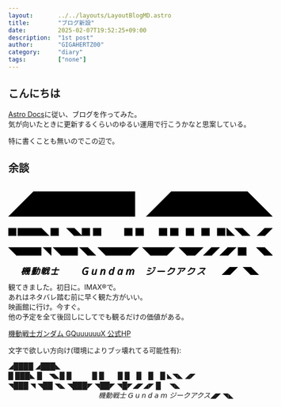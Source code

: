 ```yaml
---
layout:       ../../layouts/LayoutBlogMD.astro
title:        "ブログ新設"
date:         2025-02-07T19:52:25+09:00
description:  "1st post"
author:       "GIGAHERTZ00"
category:     "diary"
tags:         ["none"]
---
```


## こんにちは

[Astro Docs](https://docs.astro.build/ja/tutorial/0-introduction/)に従い、ブログを作ってみた。  
気が向いたときに更新するくらいのゆるい運用で行こうかなと思案している。  
  
特に書くことも無いのでこの辺で。


## 余談

<div style="display: grid; row-gap: 0.2rem; padding-top: 1rem;">
  <svg width="auto" height="1rem" viewBox="0 0 1044 100" xmlns="http://www.w3.org/2000/svg"><g id="svgGroup" stroke-linecap="round" fill-rule="evenodd" font-size="9pt" stroke="#000" stroke-width="0.25mm" fill="#000" style="stroke:#000;stroke-width:0.25mm;fill:#000"><path d="M 100 100 L 0 100 L 100 0 L 200 0 L 300 0 L 400 0 L 500 0 L 500 100 L 400 100 L 300 100 L 200 100 L 100 100 Z M 644 100 L 544 100 L 644 0 L 744 0 L 844 0 L 944 0 L 1044 100 L 944 100 L 844 100 L 744 100 L 644 100 Z" vector-effect="non-scaling-stroke"/></g></svg><br>
  <svg width="auto" height="1rem" viewBox="0 0 3386 100" xmlns="http://www.w3.org/2000/svg"><g id="svgGroup" stroke-linecap="round" fill-rule="evenodd" font-size="9pt" stroke="#000" stroke-width="0.25mm" fill="#000" style="stroke:#000;stroke-width:0.25mm;fill:#000"><path d="M 222 100 L 122 100 L 122 0 L 222 0 L 322 0 L 422 0 L 522 100 L 422 100 L 322 100 L 222 100 Z M 844 100 L 744 0 L 844 0 L 944 100 L 844 100 Z M 2998 100 L 2898 0 L 2998 0 L 3098 100 L 2998 100 Z M 3286 100 L 3186 100 L 3286 0 L 3386 0 L 3286 100 Z M 100 100 L 0 100 L 0 0 L 100 0 L 100 100 Z M 644 100 L 544 100 L 544 0 L 644 0 L 644 100 Z M 944 100 L 1044 100 L 1044 0 L 944 0 L 944 100 Z M 1188 100 L 1088 100 L 1088 0 L 1188 0 L 1188 100 Z M 1588 100 L 1488 100 L 1488 0 L 1588 0 L 1588 100 Z M 1732 100 L 1632 100 L 1632 0 L 1732 0 L 1732 100 Z M 2032 100 L 1932 100 L 1932 0 L 2032 0 L 2032 100 Z M 2176 100 L 2076 100 L 2076 0 L 2176 0 L 2176 100 Z M 2376 100 L 2276 100 L 2276 0 L 2376 0 L 2376 100 Z M 2576 100 L 2476 100 L 2476 0 L 2576 0 L 2576 100 Z M 2776 100 L 2676 100 L 2676 0 L 2776 0 L 2776 100 Z M 2798 0 L 2898 100 L 2798 100 L 2798 0 Z" vector-effect="non-scaling-stroke"/></g></svg><br>
  <svg width="auto" height="1rem" viewBox="0 0 3220 100" xmlns="http://www.w3.org/2000/svg"><g id="svgGroup" stroke-linecap="round" fill-rule="evenodd" font-size="9pt" stroke="#000" stroke-width="0.25mm" fill="#000" style="stroke:#000;stroke-width:0.25mm;fill:#000"><path d="M 1188 100 L 1088 0 L 1188 0 L 1288 0 L 1388 0 L 1488 0 L 1588 0 L 1488 100 L 1388 100 L 1288 100 L 1188 100 Z M 100 100 L 0 0 L 100 0 L 200 0 L 300 0 L 400 0 L 400 100 L 300 100 L 200 100 L 100 100 Z M 1732 100 L 1632 0 L 1732 0 L 1832 0 L 1932 0 L 2032 0 L 1932 100 L 1832 100 L 1732 100 Z M 644 100 L 544 0 L 644 0 L 744 0 L 844 0 L 844 100 L 744 100 L 644 100 Z M 2176 100 L 2076 0 L 2176 0 L 2276 0 L 2376 0 L 2276 100 L 2176 100 Z M 966 100 L 866 0 L 966 0 L 1066 100 L 966 100 Z M 2476 100 L 2376 100 L 2476 0 L 2576 0 L 2476 100 Z M 2676 100 L 2576 100 L 2676 0 L 2776 0 L 2676 100 Z M 3120 100 L 3020 0 L 3120 0 L 3220 100 L 3120 100 Z M 2898 100 L 2798 100 L 2798 0 L 2898 0 L 2898 100 Z M 522 0 L 522 100 L 422 0 L 522 0 Z" vector-effect="non-scaling-stroke"/></g></svg><br>
  <div style="width: 33.4rem; height:1rem; display: flex; justify-content: flex-end;">
      <svg width="auto" height="1rem" viewBox="0 0 389.981 81.739" xmlns="http://www.w3.org/2000/svg"><g id="svgGroup" stroke-linecap="round" fill-rule="evenodd" font-size="9pt" stroke="#000" stroke-width="0.25mm" fill="#000" style="stroke:#000;stroke-width:0.25mm;fill:#000"><path d="M 120.39 72.168 L 121.757 66.895 Q 121.952 66.113 121.269 66.113 L 106.62 66.113 A 2.809 2.809 0 0 1 105.862 66.017 A 2.019 2.019 0 0 1 104.813 65.332 Q 104.276 64.671 104.439 63.729 A 3.193 3.193 0 0 1 104.52 63.379 A 3.821 3.821 0 0 1 105.839 61.426 Q 106.815 60.645 107.987 60.645 L 122.636 60.645 Q 123.264 60.645 123.562 59.903 A 2.411 2.411 0 0 0 123.612 59.766 L 124.589 55.762 Q 124.769 55.132 124.203 55.083 A 1.173 1.173 0 0 0 124.101 55.078 L 114.726 55.078 L 113.163 55.078 Q 111.015 55.078 109.94 53.516 A 4.107 4.107 0 0 1 109.202 51.137 Q 109.202 50.729 109.274 50.298 A 5.968 5.968 0 0 1 109.354 49.903 L 113.944 32.227 A 6.253 6.253 0 0 1 115.803 29.028 A 8.065 8.065 0 0 1 116.337 28.565 A 7.651 7.651 0 0 1 117.908 27.585 A 5.673 5.673 0 0 1 120.292 27.051 L 131.229 27.051 A 0.89 0.89 0 0 0 131.625 26.967 Q 131.969 26.799 132.102 26.295 A 1.92 1.92 0 0 0 132.108 26.27 L 133.085 22.559 Q 133.28 21.778 132.597 21.778 L 117.069 21.778 A 2.381 2.381 0 0 1 116.269 21.649 A 2.031 2.031 0 0 1 115.36 20.996 A 1.926 1.926 0 0 1 114.926 19.744 Q 114.926 19.543 114.96 19.326 A 3.309 3.309 0 0 1 115.019 19.043 A 3.436 3.436 0 0 1 116.227 17.177 A 4.31 4.31 0 0 1 116.337 17.09 A 3.919 3.919 0 0 1 117.399 16.504 A 3.364 3.364 0 0 1 118.534 16.309 L 133.964 16.309 Q 134.531 16.309 134.762 15.839 A 1.281 1.281 0 0 0 134.843 15.625 L 136.112 10.84 Q 136.207 10.178 135.568 10.157 A 1.296 1.296 0 0 0 135.526 10.156 Q 128.788 10.645 121.952 10.938 Q 120.78 11.035 120.097 10.205 A 2.204 2.204 0 0 1 119.595 8.849 Q 119.582 8.498 119.657 8.106 A 3.56 3.56 0 0 1 120.878 6.006 A 4.043 4.043 0 0 1 121.987 5.324 A 3.559 3.559 0 0 1 123.026 5.078 Q 141.288 4.199 158.866 1.367 A 3.463 3.463 0 0 1 159.154 1.355 Q 159.737 1.355 160.228 1.563 A 2.593 2.593 0 0 1 160.868 1.953 Q 161.698 2.637 161.601 3.906 A 3.41 3.41 0 0 1 160.882 5.741 A 4.573 4.573 0 0 1 160.477 6.201 A 5.167 5.167 0 0 1 159.319 7.084 A 4.392 4.392 0 0 1 158.183 7.52 Q 153.397 8.203 144.511 9.18 A 1.74 1.74 0 0 0 144.039 9.353 A 1.214 1.214 0 0 0 143.436 10.156 L 142.069 15.625 Q 141.889 16.255 142.455 16.305 A 1.173 1.173 0 0 0 142.558 16.309 L 156.62 16.309 Q 159.061 16.309 158.769 18.75 Q 158.678 18.931 158.839 19.07 A 0.505 0.505 0 0 0 158.866 19.092 A 0.503 0.503 0 0 0 158.954 19.146 Q 159.088 19.208 159.221 19.157 A 0.409 0.409 0 0 0 159.257 19.141 A 36.389 36.389 0 0 1 159.715 19.007 Q 160.355 18.823 160.722 18.75 L 168.046 18.75 Q 168.613 18.75 168.844 18.28 A 1.281 1.281 0 0 0 168.925 18.067 A 3372.342 3372.342 0 0 0 169.798 14.891 Q 172.476 5.128 172.798 3.676 A 4.47 4.47 0 0 0 172.831 3.516 A 4.083 4.083 0 0 1 173.692 2.009 A 5.661 5.661 0 0 1 174.491 1.27 A 5.099 5.099 0 0 1 175.58 0.62 A 3.879 3.879 0 0 1 177.128 0.293 A 3.029 3.029 0 0 1 177.969 0.403 A 2.171 2.171 0 0 1 179.179 1.27 A 2.576 2.576 0 0 1 179.657 2.78 Q 179.657 3.044 179.609 3.321 A 3.668 3.668 0 0 1 179.569 3.516 A 2397.316 2397.316 0 0 1 178.776 6.47 Q 177.494 11.231 175.663 17.969 Q 175.468 18.75 176.151 18.75 L 190.995 18.75 A 4.686 4.686 0 0 1 192.393 18.948 A 3.562 3.562 0 0 1 194.267 20.313 Q 195.257 21.691 194.918 23.449 A 5.589 5.589 0 0 1 194.804 23.926 A 1889.428 1889.428 0 0 1 192.387 33.313 Q 190.02 42.402 188.173 49.05 A 480.222 480.222 0 0 1 186.601 54.59 Q 183.476 65.332 180.692 71.094 A 50.107 50.107 0 0 1 179.51 73.4 Q 177.62 76.843 176.11 77.954 A 3.795 3.795 0 0 1 175.858 78.125 A 7.68 7.68 0 0 1 173.802 78.993 Q 172.871 79.244 171.771 79.338 A 16.213 16.213 0 0 1 170.39 79.395 A 36.588 36.588 0 0 1 168.889 79.358 Q 166.546 79.26 162.485 78.898 A 323.775 323.775 0 0 1 161.503 78.809 A 2.693 2.693 0 0 1 160.52 78.554 A 2.45 2.45 0 0 1 159.55 77.686 Q 158.959 76.8 159.17 75.66 A 3.946 3.946 0 0 1 159.257 75.293 A 3.42 3.42 0 0 1 160.234 73.593 A 4.669 4.669 0 0 1 160.77 73.145 A 4.571 4.571 0 0 1 161.704 72.618 Q 162.473 72.303 163.261 72.363 A 108.499 108.499 0 0 0 165.379 72.62 Q 167.664 72.872 169.273 72.931 A 25.179 25.179 0 0 0 170.194 72.949 A 3.059 3.059 0 0 0 171.959 72.361 Q 172.925 71.692 173.808 70.264 Q 175.176 68.05 177.607 60.79 A 241.982 241.982 0 0 0 178.69 57.471 Q 181.158 49.732 184.77 36.126 A 1198.198 1198.198 0 0 0 187.089 27.246 L 187.479 25.586 Q 187.651 24.986 187.07 24.913 A 1.412 1.412 0 0 0 186.894 24.903 L 174.394 24.903 A 1.343 1.343 0 0 0 174.022 24.95 Q 173.561 25.083 173.417 25.586 Q 167.558 45.117 161.601 57.178 A 105.128 105.128 0 0 1 153.429 71.052 A 87.747 87.747 0 0 1 147.831 78.223 Q 146.854 79.297 145.39 79.639 A 4.042 4.042 0 0 1 144.875 79.726 Q 144.703 79.743 144.539 79.743 A 2.632 2.632 0 0 1 142.899 79.199 A 2.479 2.479 0 0 1 142.189 78.377 Q 141.921 77.865 141.921 77.219 A 3.208 3.208 0 0 1 141.923 77.1 Q 141.97 75.819 142.985 74.585 A 6.685 6.685 0 0 1 143.046 74.512 A 84.094 84.094 0 0 0 151.328 63.114 A 103.359 103.359 0 0 0 155.692 55.176 A 122.824 122.824 0 0 0 159.48 46.668 Q 161.285 42.2 163.085 36.954 A 289.588 289.588 0 0 0 166.679 25.684 Q 166.874 24.903 166.19 24.903 L 159.159 24.903 Q 158.004 24.903 157.371 24.001 A 2.59 2.59 0 0 1 157.352 23.975 A 2.473 2.473 0 0 1 156.918 22.545 Q 156.918 22.296 156.961 22.031 A 3.858 3.858 0 0 1 157.011 21.778 A 0.678 0.678 0 0 0 157.019 21.723 Q 157.067 21.313 156.462 21.474 A 2.161 2.161 0 0 0 156.425 21.485 A 2.822 2.822 0 0 1 155.766 21.721 A 2.393 2.393 0 0 1 155.253 21.778 L 141.19 21.778 A 0.89 0.89 0 0 0 140.794 21.862 Q 140.451 22.03 140.318 22.533 A 1.92 1.92 0 0 0 140.311 22.559 L 139.335 26.27 Q 139.15 26.918 139.756 27.039 A 1.24 1.24 0 0 0 139.823 27.051 L 150.468 27.051 A 4.879 4.879 0 0 1 151.886 27.246 A 3.717 3.717 0 0 1 153.788 28.565 Q 154.847 29.932 154.55 31.818 A 6.162 6.162 0 0 1 154.472 32.227 L 149.882 49.903 A 6.115 6.115 0 0 1 148.121 52.975 A 8.027 8.027 0 0 1 147.44 53.565 A 7.706 7.706 0 0 1 145.694 54.599 A 6.056 6.056 0 0 1 143.339 55.078 L 132.694 55.078 Q 132.127 55.078 131.896 55.548 A 1.281 1.281 0 0 0 131.815 55.762 L 130.741 59.766 Q 130.579 60.413 131.021 60.591 A 0.897 0.897 0 0 0 131.229 60.645 L 144.413 60.645 A 2.785 2.785 0 0 1 145.119 60.729 A 1.864 1.864 0 0 1 146.171 61.426 A 1.956 1.956 0 0 1 146.561 62.577 Q 146.571 62.952 146.464 63.379 Q 146.171 64.551 145.194 65.332 Q 144.218 66.113 143.046 66.113 L 129.862 66.113 A 0.89 0.89 0 0 0 129.466 66.198 Q 129.123 66.366 128.99 66.869 A 1.92 1.92 0 0 0 128.983 66.895 L 127.811 71.387 A 1.886 1.886 0 0 0 127.788 71.513 Q 127.68 72.223 128.331 72.175 A 1.334 1.334 0 0 0 128.397 72.168 A 791.322 791.322 0 0 0 130.949 71.845 Q 133.794 71.48 137.521 70.985 A 2643.702 2643.702 0 0 0 141.093 70.508 A 2.907 2.907 0 0 1 141.356 70.496 A 2.182 2.182 0 0 1 142.899 71.094 A 1.707 1.707 0 0 1 143.445 72.296 Q 143.457 72.514 143.427 72.756 A 3.333 3.333 0 0 1 143.388 72.998 A 4.128 4.128 0 0 1 142.245 75.118 A 4.962 4.962 0 0 1 142.216 75.147 Q 141.288 76.074 140.116 76.27 A 512.568 512.568 0 0 1 116.809 79.095 A 410.973 410.973 0 0 1 101.933 80.274 A 2.95 2.95 0 0 1 101.039 80.145 A 2.335 2.335 0 0 1 99.931 79.395 A 2.387 2.387 0 0 1 99.352 77.824 Q 99.352 77.62 99.384 77.405 A 3.209 3.209 0 0 1 99.394 77.344 A 3.95 3.95 0 0 1 100.219 75.754 A 5.127 5.127 0 0 1 100.712 75.244 A 3.709 3.709 0 0 1 101.727 74.578 A 3.191 3.191 0 0 1 103.007 74.317 A 1701.481 1701.481 0 0 0 108.25 73.944 Q 115.556 73.413 119.511 73.047 Q 120.194 73.047 120.39 72.168 Z M 55.644 51.563 L 39.14 51.563 A 1.729 1.729 0 0 0 38.697 51.615 A 1.048 1.048 0 0 0 37.968 52.246 L 36.991 54.981 A 1.65 1.65 0 0 0 36.865 55.254 Q 36.7 55.726 36.93 56.149 A 1.324 1.324 0 0 0 36.991 56.25 A 26.258 26.258 0 0 0 41.842 61.81 A 35.619 35.619 0 0 0 46.659 65.332 A 1.897 1.897 0 0 1 47.544 66.412 A 3.005 3.005 0 0 1 47.685 67.041 A 3.044 3.044 0 0 1 47.706 67.404 Q 47.706 68.423 47.001 69.336 Q 46.171 70.41 44.901 70.801 A 3.634 3.634 0 0 1 44.352 70.926 Q 44.138 70.957 43.933 70.957 A 2.437 2.437 0 0 1 42.655 70.606 Q 37.87 67.676 33.964 62.793 A 0.929 0.929 0 0 0 33.883 62.704 Q 33.543 62.376 33.28 62.988 A 72.947 72.947 0 0 1 26.774 72.577 A 58.514 58.514 0 0 1 21.073 78.711 A 4.744 4.744 0 0 1 19.923 79.502 A 3.917 3.917 0 0 1 18.485 79.883 A 3.666 3.666 0 0 1 18.233 79.892 Q 17.751 79.892 17.348 79.756 A 2.262 2.262 0 0 1 16.288 79.004 A 2.108 2.108 0 0 1 15.683 77.726 Q 15.635 77.326 15.702 76.856 A 3.82 3.82 0 0 1 16.955 74.527 A 4.792 4.792 0 0 1 16.972 74.512 Q 27.03 65.43 31.522 52.246 Q 31.702 51.617 31.136 51.567 A 1.173 1.173 0 0 0 31.034 51.563 L 26.054 51.563 A 2.469 2.469 0 0 1 25.317 51.459 A 1.867 1.867 0 0 1 24.296 50.684 Q 23.71 49.805 24.003 48.633 A 3.312 3.312 0 0 1 25.099 46.894 A 4.293 4.293 0 0 1 25.37 46.68 Q 25.548 46.591 25.523 46.38 A 0.532 0.532 0 0 0 25.517 46.338 A 0.573 0.573 0 0 0 25.463 46.182 A 0.425 0.425 0 0 0 25.272 45.996 A 1.99 1.99 0 0 1 24.786 45.513 A 1.736 1.736 0 0 1 24.491 44.727 A 1100.387 1100.387 0 0 0 23.209 35.829 A 1003.783 1003.783 0 0 0 23.124 35.254 A 0.559 0.559 0 0 0 23.072 35.169 Q 23.041 35.127 23.005 35.101 A 0.208 0.208 0 0 0 22.88 35.059 Q 22.752 35.059 22.736 35.207 A 0.427 0.427 0 0 0 22.733 35.254 L 11.698 78.418 A 3.902 3.902 0 0 1 10.593 80.398 A 5.104 5.104 0 0 1 10.185 80.762 A 4.745 4.745 0 0 1 9.088 81.429 A 3.758 3.758 0 0 1 7.597 81.738 A 3.195 3.195 0 0 1 6.773 81.639 A 2.173 2.173 0 0 1 5.546 80.811 A 2.235 2.235 0 0 1 5.119 79.635 Q 5.076 79.082 5.253 78.418 L 14.335 42.774 Q 14.237 42.774 14.14 42.676 A 131.938 131.938 0 0 1 6.815 54.688 A 150.841 150.841 0 0 1 3.983 58.692 A 3.528 3.528 0 0 1 3.314 59.331 A 2.505 2.505 0 0 1 1.933 59.815 A 2.639 2.639 0 0 1 1.823 59.817 Q 0.779 59.817 0.397 58.95 A 1.94 1.94 0 0 1 0.37 58.887 Q -0.734 55.944 1.455 52.914 A 11.216 11.216 0 0 1 1.737 52.539 A 164.866 164.866 0 0 0 16.728 27.758 A 149.826 149.826 0 0 0 18.925 23.047 A 1.688 1.688 0 0 0 18.991 22.899 Q 19.211 22.327 18.677 22.194 A 1.225 1.225 0 0 0 18.534 22.168 L 12.675 22.168 A 2.922 2.922 0 0 1 11.842 22.056 A 2.168 2.168 0 0 1 10.722 21.289 A 2.183 2.183 0 0 1 10.243 19.915 Q 10.243 19.59 10.331 19.238 A 3.597 3.597 0 0 1 11.06 17.821 A 5.012 5.012 0 0 1 11.747 17.139 A 4.329 4.329 0 0 1 12.748 16.509 A 3.401 3.401 0 0 1 14.14 16.211 L 20.292 16.211 A 0.91 0.91 0 0 0 21.06 15.825 Q 21.166 15.682 21.246 15.487 A 2.091 2.091 0 0 0 21.269 15.43 L 24.296 3.613 A 4.424 4.424 0 0 1 25.849 1.326 A 5.327 5.327 0 0 1 25.858 1.319 Q 27.03 0.391 28.397 0.391 A 3.195 3.195 0 0 1 29.221 0.491 A 2.173 2.173 0 0 1 30.448 1.319 Q 31.055 2.142 30.892 3.311 A 4.202 4.202 0 0 1 30.839 3.613 L 27.811 15.43 Q 27.616 16.211 28.3 16.211 L 33.085 16.211 A 2.532 2.532 0 0 1 34.079 16.401 A 2.387 2.387 0 0 1 34.989 17.09 A 2.093 2.093 0 0 1 35.489 18.47 Q 35.489 18.698 35.446 18.941 A 3.385 3.385 0 0 1 35.38 19.238 A 3.638 3.638 0 0 1 34.129 21.137 A 4.679 4.679 0 0 1 33.866 21.338 A 5.41 5.41 0 0 1 33.041 21.825 Q 32.55 22.056 32.077 22.131 A 2.893 2.893 0 0 1 31.62 22.168 L 27.421 22.168 A 1.131 1.131 0 0 0 27.155 22.197 Q 26.686 22.311 26.73 22.88 A 1.482 1.482 0 0 0 26.737 22.949 Q 28.104 29.102 29.276 35.547 A 0.442 0.442 0 0 0 29.539 35.849 Q 29.732 35.938 30.058 35.938 L 31.425 35.84 A 1.387 1.387 0 0 0 32.233 35.577 A 1.978 1.978 0 0 0 32.499 35.352 A 171.076 171.076 0 0 0 35.708 32.06 Q 37.258 30.425 38.554 28.953 A 82.104 82.104 0 0 0 40.019 27.246 A 1.153 1.153 0 0 0 40.367 26.399 Q 40.367 26.2 40.311 25.977 A 2211.647 2211.647 0 0 0 38.22 22.236 Q 34.794 16.123 33.573 14.063 Q 33.085 13.184 33.476 12.061 A 3.793 3.793 0 0 1 34.547 10.475 A 4.829 4.829 0 0 1 34.94 10.156 A 4.608 4.608 0 0 1 35.934 9.717 Q 36.462 9.558 36.991 9.558 A 3.526 3.526 0 0 1 37.284 9.57 A 2.673 2.673 0 0 1 38.08 9.753 A 2.086 2.086 0 0 1 39.042 10.547 A 0.581 0.581 0 0 0 39.046 10.61 Q 39.056 10.7 39.091 10.84 A 0.926 0.926 0 0 0 39.129 10.96 Q 39.153 11.02 39.184 11.067 A 0.419 0.419 0 0 0 39.237 11.133 A 0.351 0.351 0 0 0 39.296 11.202 Q 39.463 11.35 39.741 11.112 A 1.466 1.466 0 0 0 39.823 11.035 A 294.885 294.885 0 0 0 41.99 8.472 Q 45.048 4.81 46.952 2.246 A 6.48 6.48 0 0 1 47.778 1.316 Q 49.251 -0.03 51.02 0.447 A 4.309 4.309 0 0 1 51.444 0.586 A 1.934 1.934 0 0 1 52.05 0.959 Q 52.475 1.353 52.567 2.002 A 2.295 2.295 0 0 1 52.59 2.327 Q 52.59 3.136 52.022 3.974 A 4.702 4.702 0 0 1 51.933 4.102 Q 47.147 10.254 42.655 15.235 A 1.452 1.452 0 0 0 42.459 15.475 Q 42.148 15.958 42.46 16.504 A 3251.322 3251.322 0 0 0 43.235 17.871 Q 44.315 19.776 44.901 20.801 A 0.814 0.814 0 0 0 45.009 20.913 Q 45.358 21.21 45.78 20.703 A 199.475 199.475 0 0 0 47.41 18.775 Q 49.26 16.559 51.812 13.409 A 912.294 912.294 0 0 0 54.276 10.352 A 7.783 7.783 0 0 1 57.597 7.959 A 5.753 5.753 0 0 1 58.581 7.683 Q 59.977 7.428 61.21 8.008 A 0.726 0.726 0 0 0 61.318 8.035 Q 61.792 8.116 61.974 7.395 A 2.468 2.468 0 0 0 61.991 7.324 L 62.968 3.516 A 4.451 4.451 0 0 1 64.164 1.601 A 5.524 5.524 0 0 1 64.481 1.319 A 4.329 4.329 0 0 1 65.483 0.688 A 3.401 3.401 0 0 1 66.874 0.391 A 2.797 2.797 0 0 1 67.784 0.532 A 2.335 2.335 0 0 1 68.876 1.319 A 2.357 2.357 0 0 1 69.399 2.818 Q 69.399 3.048 69.36 3.292 A 3.478 3.478 0 0 1 69.315 3.516 A 1350.043 1350.043 0 0 0 68.815 5.524 Q 68.136 8.258 67.771 9.788 A 185.369 185.369 0 0 0 67.753 9.863 Q 67.753 10.059 67.899 10.108 A 0.907 0.907 0 0 0 68.058 10.144 Q 68.133 10.155 68.217 10.156 A 1.526 1.526 0 0 0 68.241 10.156 L 68.436 9.961 A 4.999 4.999 0 0 1 69.543 9.42 Q 70.373 9.141 71.22 9.229 A 3.173 3.173 0 0 1 72.06 9.425 A 2.206 2.206 0 0 1 73.222 10.449 A 0.797 0.797 0 0 0 73.295 10.535 Q 73.551 10.791 73.808 10.449 A 330.806 330.806 0 0 0 75.901 7.923 Q 78.812 4.37 80.351 2.246 A 6.359 6.359 0 0 1 81.126 1.327 Q 82.7 -0.193 84.647 0.586 A 1.991 1.991 0 0 1 85.302 0.998 Q 85.661 1.346 85.793 1.879 A 2.36 2.36 0 0 1 85.819 2.002 A 2.198 2.198 0 0 1 85.858 2.414 Q 85.858 3.242 85.233 4.102 Q 81.132 9.473 76.542 14.649 A 1.085 1.085 0 0 0 76.25 15.016 Q 76.053 15.429 76.249 16.016 A 10.141 10.141 0 0 0 76.426 16.351 Q 76.704 16.859 77.203 17.675 A 72.13 72.13 0 0 0 77.323 17.871 A 49.28 49.28 0 0 1 77.689 18.476 Q 78.082 19.134 78.346 19.632 A 13.922 13.922 0 0 1 78.495 19.922 A 0.814 0.814 0 0 0 78.602 20.034 Q 78.952 20.331 79.374 19.824 A 178.578 178.578 0 0 0 81.388 17.456 Q 84.574 13.648 88.749 8.301 Q 89.628 7.227 90.946 6.738 Q 91.679 6.467 92.336 6.467 A 2.912 2.912 0 0 1 93.339 6.641 A 1.792 1.792 0 0 1 93.937 7.02 Q 94.27 7.347 94.375 7.851 A 2.247 2.247 0 0 1 94.413 8.106 A 2.622 2.622 0 0 1 94.424 8.343 Q 94.424 9.008 94.081 9.634 A 3.632 3.632 0 0 1 93.729 10.156 Q 89.335 15.723 84.452 21.387 Q 84.16 21.873 84.643 21.875 A 0.975 0.975 0 0 0 84.647 21.875 A 5.081 5.081 0 0 1 85.361 21.729 Q 85.631 21.694 85.889 21.694 A 3.374 3.374 0 0 1 87.724 22.217 A 2.702 2.702 0 0 1 88.996 24.178 A 4.063 4.063 0 0 1 89.042 24.805 Q 89.237 32.617 89.042 38.281 A 2.866 2.866 0 0 1 88.65 39.712 A 4.021 4.021 0 0 1 88.212 40.332 A 3.954 3.954 0 0 1 87.057 41.277 A 3.705 3.705 0 0 1 86.21 41.602 A 3.432 3.432 0 0 1 85.831 41.675 Q 85.271 41.75 84.824 41.596 A 1.729 1.729 0 0 1 84.306 41.309 A 1.871 1.871 0 0 1 83.582 39.955 A 2.444 2.444 0 0 1 83.573 39.746 Q 83.476 39.551 83.476 39.16 A 2.514 2.514 0 0 1 83.483 38.956 Q 83.5 38.753 83.552 38.621 A 0.605 0.605 0 0 1 83.573 38.574 Q 83.573 38.086 82.89 38.086 L 76.835 38.574 A 0.59 0.59 0 0 0 76.391 38.768 A 0.8 0.8 0 0 0 76.347 38.819 A 0.799 0.799 0 0 0 76.281 38.913 Q 76.171 39.101 76.249 39.258 A 156.897 156.897 0 0 1 78.3 43.524 A 177.551 177.551 0 0 1 78.983 45.02 Q 79.276 45.703 80.058 45.801 L 84.55 45.801 A 2.667 2.667 0 0 1 85.391 45.928 A 2.181 2.181 0 0 1 86.405 46.631 A 2.033 2.033 0 0 1 86.884 47.961 Q 86.884 48.171 86.846 48.395 A 3.143 3.143 0 0 1 86.796 48.633 Q 86.503 49.805 85.429 50.684 A 3.991 3.991 0 0 1 84.324 51.336 A 3.448 3.448 0 0 1 83.085 51.563 L 63.847 51.563 Q 63.163 51.563 63.163 52.344 A 65.544 65.544 0 0 0 63.451 55.713 Q 63.633 57.312 63.885 58.685 A 30.382 30.382 0 0 0 64.237 60.352 A 0.955 0.955 0 0 0 64.3 60.517 Q 64.513 60.942 65.048 60.593 A 1.91 1.91 0 0 0 65.116 60.547 A 211.772 211.772 0 0 0 69.198 56.839 A 178.394 178.394 0 0 0 71.464 54.688 A 4.594 4.594 0 0 1 72.381 53.968 A 3.573 3.573 0 0 1 73.612 53.516 Q 74.784 53.32 75.663 53.955 Q 76.496 54.557 76.496 55.684 A 3.174 3.174 0 0 1 76.493 55.811 A 3.094 3.094 0 0 1 75.804 57.629 A 4.185 4.185 0 0 1 75.468 58.008 A 93.336 93.336 0 0 1 67.863 64.961 A 103.156 103.156 0 0 1 66.679 65.918 A 1.426 1.426 0 0 0 66.428 66.183 Q 66.143 66.583 66.288 67.09 A 21.815 21.815 0 0 0 67.423 69.177 A 16.648 16.648 0 0 0 68.681 70.947 A 18.854 18.854 0 0 0 69.312 71.683 Q 69.965 72.401 70.489 72.792 A 3.5 3.5 0 0 0 70.878 73.047 A 6.818 6.818 0 0 0 71.293 73.261 Q 71.879 73.535 72.245 73.535 A 1.631 1.631 0 0 0 73.27 73.044 Q 75.042 71.489 77.768 65.014 A 103.963 103.963 0 0 0 78.202 63.965 A 3.146 3.146 0 0 1 79.606 62.482 A 4.086 4.086 0 0 1 79.862 62.354 Q 81.034 61.817 81.815 62.305 A 3.538 3.538 0 0 1 82.69 62.862 Q 83.966 63.995 83.252 66.149 A 7.316 7.316 0 0 1 83.085 66.602 A 69.909 69.909 0 0 1 80.858 71.447 Q 76.888 79.215 73.006 80.572 A 4.942 4.942 0 0 1 71.366 80.86 A 9.435 9.435 0 0 1 64.594 77.945 Q 63.173 76.556 61.937 74.504 A 28.11 28.11 0 0 1 60.331 71.387 A 0.982 0.982 0 0 0 60.2 71.205 Q 59.832 70.809 59.205 71.256 A 2.325 2.325 0 0 0 59.159 71.289 Q 51.151 76.27 42.069 79.785 A 3.797 3.797 0 0 1 41.411 79.975 Q 40.515 80.144 39.726 79.785 Q 38.695 79.317 38.429 78.22 A 2.935 2.935 0 0 1 38.407 78.125 A 2.866 2.866 0 0 1 38.346 77.539 Q 38.346 76.66 38.895 75.781 A 3.531 3.531 0 0 1 40.995 74.219 Q 49.589 71.094 57.499 66.016 Q 58.258 65.541 58.095 64.974 A 0.829 0.829 0 0 0 58.085 64.942 A 49.111 49.111 0 0 1 57.094 59.887 Q 56.59 56.409 56.425 52.344 A 1.125 1.125 0 0 0 56.386 52.035 Q 56.287 51.688 55.933 51.596 A 1.151 1.151 0 0 0 55.644 51.563 Z M 220.487 65.039 L 202.909 65.039 A 2.911 2.911 0 0 1 202.144 64.945 A 2.017 2.017 0 0 1 201.005 64.16 A 2.235 2.235 0 0 1 200.571 62.82 Q 200.571 62.586 200.614 62.338 A 3.312 3.312 0 0 1 200.663 62.11 A 3.765 3.765 0 0 1 201.435 60.614 A 5.062 5.062 0 0 1 202.03 60.01 Q 203.104 59.082 204.472 59.082 L 222.05 59.082 Q 222.61 59.082 222.908 58.623 A 1.489 1.489 0 0 0 223.026 58.399 L 224.589 52.442 Q 224.686 51.66 223.905 51.66 L 213.651 51.66 L 212.284 51.66 A 4.859 4.859 0 0 1 210.928 51.481 A 3.56 3.56 0 0 1 209.013 50.147 Q 208.034 48.828 208.353 47.101 A 5.577 5.577 0 0 1 208.476 46.582 L 215.409 19.336 A 4.718 4.718 0 0 1 216.526 17.292 A 6.351 6.351 0 0 1 217.265 16.602 A 5.92 5.92 0 0 1 218.459 15.848 A 4.301 4.301 0 0 1 220.292 15.43 Q 220.839 15.43 220.79 15.005 A 0.763 0.763 0 0 0 220.78 14.942 Q 220.182 10.53 219.469 7.035 A 76.879 76.879 0 0 0 219.022 4.981 A 2.798 2.798 0 0 1 219.011 4.727 Q 219.011 3.799 219.624 2.836 A 5.31 5.31 0 0 1 219.657 2.783 A 3.911 3.911 0 0 1 220.529 1.82 A 3.443 3.443 0 0 1 221.561 1.27 Q 222.733 0.879 223.808 1.367 A 2.33 2.33 0 0 1 225.101 2.779 A 2.97 2.97 0 0 1 225.175 3.028 A 75.878 75.878 0 0 1 226.298 8.521 A 101.798 101.798 0 0 1 227.128 14.649 Q 227.226 15.332 228.007 15.43 L 235.624 15.43 Q 236.134 15.43 236.2 14.839 A 1.709 1.709 0 0 0 236.21 14.649 A 156.187 156.187 0 0 0 235.076 6.95 A 134.367 134.367 0 0 0 234.55 4.102 A 2.973 2.973 0 0 1 234.538 3.832 Q 234.538 3.271 234.748 2.697 A 4.53 4.53 0 0 1 235.136 1.904 A 3.824 3.824 0 0 1 237.089 0.293 A 4.023 4.023 0 0 1 237.708 0.153 Q 238.615 0.025 239.384 0.391 A 2.067 2.067 0 0 1 240.528 1.718 A 2.753 2.753 0 0 1 240.604 2.051 A 123.672 123.672 0 0 1 242.655 14.649 Q 242.74 15.241 243.264 15.393 A 1.25 1.25 0 0 0 243.436 15.43 L 246.366 15.43 Q 247.245 15.43 247.636 14.746 A 223.063 223.063 0 0 0 254.374 5.628 A 197.054 197.054 0 0 0 256.425 2.637 A 4.965 4.965 0 0 1 257.902 1.214 A 4.803 4.803 0 0 1 258.671 0.83 A 5.278 5.278 0 0 1 259.535 0.57 Q 259.957 0.483 260.358 0.483 A 3.498 3.498 0 0 1 261.21 0.586 Q 262.204 0.948 262.487 1.937 A 2.597 2.597 0 0 1 262.528 2.1 A 2.524 2.524 0 0 1 262.586 2.637 Q 262.586 3.479 262.022 4.348 A 4.742 4.742 0 0 1 261.991 4.395 A 186.63 186.63 0 0 1 254.472 15.039 Q 254.179 15.332 254.667 15.43 A 3.197 3.197 0 0 1 255.712 15.593 A 2.642 2.642 0 0 1 256.962 16.504 A 2.682 2.682 0 0 1 257.526 18.191 Q 257.526 18.472 257.477 18.773 A 4.473 4.473 0 0 1 257.401 19.141 L 256.229 23.828 A 0.694 0.694 0 0 0 256.207 23.892 Q 256.088 24.303 256.815 24.121 A 9.713 9.713 0 0 1 257.053 24.045 Q 257.378 23.946 257.538 23.929 A 0.567 0.567 0 0 1 257.597 23.926 L 266.679 23.145 A 0.825 0.825 0 0 0 267.363 22.787 Q 267.473 22.642 267.559 22.438 A 2.644 2.644 0 0 0 267.655 22.168 Q 268.729 16.309 271.854 3.418 Q 272.245 2.051 273.466 1.026 A 4.485 4.485 0 0 1 274.727 0.265 A 3.902 3.902 0 0 1 276.151 0 A 3.361 3.361 0 0 1 277.161 0.144 A 2.64 2.64 0 0 1 278.446 1.026 A 2.407 2.407 0 0 1 279.011 2.578 Q 279.011 2.981 278.886 3.418 A 1429.443 1429.443 0 0 0 277.531 9.204 Q 275.663 17.261 274.784 21.582 A 0.721 0.721 0 0 0 274.776 21.657 Q 274.744 22.168 275.565 22.168 L 291.093 20.801 Q 291.839 20.686 292.416 20.909 A 2.078 2.078 0 0 1 293.144 21.387 A 2.012 2.012 0 0 1 293.736 22.77 Q 293.751 23.106 293.681 23.487 Q 293.436 24.805 292.313 25.879 A 4.465 4.465 0 0 1 291.487 26.512 A 3.059 3.059 0 0 1 289.921 26.953 L 274.394 28.516 Q 273.827 28.516 273.596 28.986 A 1.281 1.281 0 0 0 273.515 29.199 Q 271.952 38.477 271.269 48.34 A 1.642 1.642 0 0 0 271.296 48.486 Q 271.412 48.977 271.757 48.633 Q 276.416 43.425 281.418 36.337 A 190.893 190.893 0 0 0 282.108 35.352 Q 282.89 34.082 284.208 33.545 Q 284.933 33.25 285.599 33.25 A 2.857 2.857 0 0 1 286.649 33.447 Q 287.646 33.838 287.874 34.843 A 2.606 2.606 0 0 1 287.919 35.108 Q 288.065 36.328 287.382 37.598 A 133.387 133.387 0 0 1 278.675 49.055 A 107.03 107.03 0 0 1 271.561 56.641 Q 270.976 57.227 270.976 58.008 A 74.492 74.492 0 0 0 271.044 61.286 Q 271.159 63.88 271.464 66.016 Q 271.839 68.645 272.273 70.119 A 8.812 8.812 0 0 0 272.538 70.899 A 9.363 9.363 0 0 0 272.754 71.4 Q 273.116 72.17 273.438 72.385 A 0.488 0.488 0 0 0 273.612 72.461 A 1.4 1.4 0 0 0 274.538 71.883 Q 276.536 69.671 280.253 58.985 A 3.762 3.762 0 0 1 281.913 57.031 A 3.686 3.686 0 0 1 282.708 56.68 Q 283.482 56.447 284.257 56.641 Q 286.836 57.654 285.94 60.665 A 7.771 7.771 0 0 1 285.819 61.035 A 107.79 107.79 0 0 1 283.236 67.64 Q 279.078 77.235 275.101 79.654 A 5.092 5.092 0 0 1 272.44 80.469 Q 269.707 80.469 267.5 77.693 A 13.524 13.524 0 0 1 266.727 76.612 A 14.474 14.474 0 0 1 265.318 73.684 Q 264.018 70.095 263.554 64.453 A 0.996 0.996 0 0 0 263.544 64.308 Q 263.473 63.831 262.879 64.252 A 2.508 2.508 0 0 0 262.87 64.258 A 121.055 121.055 0 0 1 243.484 76.372 A 139.463 139.463 0 0 1 237.968 79.004 Q 236.601 79.59 235.38 79.297 A 2.464 2.464 0 0 1 234.396 78.829 Q 233.93 78.455 233.671 77.832 Q 233.28 76.758 233.964 75.537 A 4.205 4.205 0 0 1 235.917 73.731 A 114.012 114.012 0 0 0 253.64 64.125 A 96.526 96.526 0 0 0 262.772 57.227 A 1.592 1.592 0 0 0 263.334 56.2 A 2.315 2.315 0 0 0 263.358 55.86 Q 263.554 45.606 266.19 29.981 Q 266.386 29.297 265.507 29.297 L 256.522 30.274 Q 256.158 30.274 255.685 30.165 A 6.607 6.607 0 0 1 255.351 30.078 A 1.229 1.229 0 0 0 255.222 30.049 Q 254.648 29.949 254.472 30.567 L 250.37 46.582 A 6.042 6.042 0 0 1 248.865 49.33 A 8.09 8.09 0 0 1 247.977 50.147 A 7.651 7.651 0 0 1 246.406 51.127 A 5.673 5.673 0 0 1 244.022 51.66 L 232.499 51.66 A 1.166 1.166 0 0 0 232.106 51.722 Q 231.767 51.843 231.605 52.201 A 1.418 1.418 0 0 0 231.522 52.442 L 229.96 58.399 Q 229.789 58.998 230.369 59.072 A 1.412 1.412 0 0 0 230.546 59.082 L 246.561 59.082 Q 247.707 59.082 248.386 59.969 A 2.778 2.778 0 0 1 248.417 60.01 A 2.34 2.34 0 0 1 248.895 61.428 Q 248.895 61.676 248.846 61.935 A 3.147 3.147 0 0 1 248.808 62.11 A 3.464 3.464 0 0 1 247.999 63.598 A 4.746 4.746 0 0 1 247.392 64.16 A 4.633 4.633 0 0 1 246.507 64.713 A 3.291 3.291 0 0 1 245.097 65.039 L 229.081 65.039 Q 228.442 65.039 228.129 65.563 A 1.595 1.595 0 0 0 228.007 65.82 L 224.882 78.223 A 4.826 4.826 0 0 1 223.86 80.073 A 6.228 6.228 0 0 1 223.27 80.664 Q 222.05 81.738 220.585 81.738 A 3.331 3.331 0 0 1 219.63 81.609 A 2.476 2.476 0 0 1 218.339 80.713 Q 217.656 79.817 217.868 78.586 A 4.126 4.126 0 0 1 217.948 78.223 L 221.073 65.82 Q 221.366 65.039 220.487 65.039 Z M 345.487 32.227 L 314.042 32.227 A 2.797 2.797 0 0 1 313.132 32.085 A 2.335 2.335 0 0 1 312.04 31.299 Q 311.388 30.473 311.587 29.375 A 3.384 3.384 0 0 1 311.649 29.102 A 4.118 4.118 0 0 1 312.566 27.432 A 5.462 5.462 0 0 1 313.163 26.856 A 4.404 4.404 0 0 1 314.285 26.163 A 3.646 3.646 0 0 1 315.702 25.879 L 347.147 25.879 A 1.166 1.166 0 0 0 347.541 25.817 Q 347.88 25.696 348.042 25.339 A 1.418 1.418 0 0 0 348.124 25.098 L 353.104 5.762 Q 353.397 4.297 354.813 3.223 A 6.061 6.061 0 0 1 355.875 2.568 Q 356.643 2.204 357.41 2.156 A 3.74 3.74 0 0 1 357.645 2.149 A 2.998 2.998 0 0 1 358.727 2.336 A 2.664 2.664 0 0 1 359.892 3.223 A 2.617 2.617 0 0 1 360.456 4.864 Q 360.456 5.293 360.331 5.762 L 355.448 25.098 Q 355.267 25.824 355.929 25.875 A 1.369 1.369 0 0 0 356.034 25.879 L 387.479 25.879 Q 388.749 25.879 389.481 26.856 Q 390.141 27.735 389.929 28.852 A 3.38 3.38 0 0 1 389.872 29.102 A 3.957 3.957 0 0 1 388.862 30.845 A 5.172 5.172 0 0 1 388.358 31.299 Q 387.186 32.227 385.819 32.227 L 354.374 32.227 A 1.166 1.166 0 0 0 353.981 32.289 Q 353.642 32.409 353.48 32.767 A 1.418 1.418 0 0 0 353.397 33.008 L 343.827 70.606 Q 343.645 71.332 344.308 71.383 A 1.369 1.369 0 0 0 344.413 71.387 L 371.464 71.387 A 2.252 2.252 0 0 1 372.426 71.587 Q 372.889 71.803 373.236 72.25 A 2.849 2.849 0 0 1 373.319 72.363 A 2.576 2.576 0 0 1 373.798 73.874 Q 373.798 74.137 373.749 74.415 A 3.668 3.668 0 0 1 373.71 74.61 A 3.674 3.674 0 0 1 372.562 76.532 A 4.711 4.711 0 0 1 372.294 76.758 Q 371.171 77.637 369.804 77.637 L 306.913 77.637 A 2.922 2.922 0 0 1 306.08 77.525 A 2.168 2.168 0 0 1 304.96 76.758 A 2.251 2.251 0 0 1 304.481 75.336 Q 304.481 75.12 304.516 74.89 A 3.642 3.642 0 0 1 304.569 74.61 A 3.82 3.82 0 0 1 305.416 72.969 A 5.163 5.163 0 0 1 306.034 72.363 A 4.698 4.698 0 0 1 306.965 71.75 A 3.388 3.388 0 0 1 308.476 71.387 L 335.526 71.387 A 1.166 1.166 0 0 0 335.919 71.325 Q 336.259 71.204 336.42 70.847 A 1.418 1.418 0 0 0 336.503 70.606 L 346.073 33.008 Q 346.255 32.281 345.592 32.231 A 1.369 1.369 0 0 0 345.487 32.227 Z M 28.69 45.801 L 55.644 45.801 A 1.143 1.143 0 0 0 55.989 45.753 Q 56.356 45.637 56.477 45.24 A 1.313 1.313 0 0 0 56.522 45.02 A 137.31 137.31 0 0 1 57.599 31.444 Q 58.459 24.632 59.981 17.032 A 262.063 262.063 0 0 1 61.503 9.961 A 0.383 0.383 0 0 0 61.497 9.89 Q 61.475 9.773 61.369 9.766 A 0.205 0.205 0 0 0 61.356 9.766 Q 61.235 9.766 61.148 9.899 A 0.606 0.606 0 0 0 61.112 9.961 Q 56.765 15.348 51.228 21.924 A 1037.895 1037.895 0 0 1 50.858 22.363 A 0.336 0.336 0 0 0 50.798 22.401 Q 50.688 22.489 50.751 22.634 A 0.401 0.401 0 0 0 50.761 22.656 Q 50.826 22.788 50.892 22.831 A 0.116 0.116 0 0 0 50.956 22.852 A 4.695 4.695 0 0 1 51.696 22.695 Q 51.944 22.664 52.182 22.664 A 3.377 3.377 0 0 1 53.935 23.145 A 2.925 2.925 0 0 1 54.705 23.787 Q 55.225 24.413 55.251 25.296 A 3.182 3.182 0 0 1 55.253 25.391 A 250.256 250.256 0 0 1 55.411 31.62 Q 55.456 35.173 55.385 38.425 A 167.67 167.67 0 0 1 55.351 39.746 A 2.951 2.951 0 0 1 55.018 41.086 A 4.249 4.249 0 0 1 54.52 41.846 Q 53.69 42.871 52.47 43.262 A 3.358 3.358 0 0 1 52.051 43.368 Q 51.111 43.54 50.468 43.018 A 1.843 1.843 0 0 1 49.782 41.683 Q 49.765 41.474 49.782 41.244 A 3.29 3.29 0 0 1 49.784 41.211 L 49.784 40.137 A 0.322 0.322 0 0 0 49.585 39.829 Q 49.439 39.758 49.184 39.748 A 2.174 2.174 0 0 0 49.101 39.746 L 31.034 41.211 A 0.748 0.748 0 0 0 30.727 41.27 Q 30.351 41.438 30.351 42.09 A 4.478 4.478 0 0 1 29.331 44.455 A 6.264 6.264 0 0 1 28.593 45.215 A 0.708 0.708 0 0 0 28.514 45.308 Q 28.436 45.418 28.436 45.528 A 0.321 0.321 0 0 0 28.446 45.606 Q 28.49 45.78 28.651 45.799 A 0.348 0.348 0 0 0 28.69 45.801 Z M 64.433 34.375 L 65.409 34.278 Q 65.975 34.278 66.541 33.809 A 3.4 3.4 0 0 0 66.776 33.594 A 267.585 267.585 0 0 0 67.812 32.496 Q 69.316 30.895 71.86 28.153 A 2515.736 2515.736 0 0 0 73.515 26.367 A 1.599 1.599 0 0 0 73.735 26.097 Q 73.994 25.69 73.859 25.239 A 1.317 1.317 0 0 0 73.808 25.098 A 160.923 160.923 0 0 0 67.667 13.917 A 148.005 148.005 0 0 0 67.46 13.574 A 0.864 0.864 0 0 0 67.41 13.514 Q 67.175 13.254 67.082 13.702 A 1.724 1.724 0 0 0 67.069 13.77 A 275.107 275.107 0 0 0 64.765 26.412 A 229.134 229.134 0 0 0 63.749 33.594 Q 63.749 34.278 64.433 34.375 Z M 215.8 46.289 L 225.272 46.289 Q 225.912 46.289 226.224 45.766 A 1.595 1.595 0 0 0 226.347 45.508 L 228.593 36.719 A 1.307 1.307 0 0 0 228.617 36.6 Q 228.718 35.938 227.909 35.938 L 218.436 35.938 A 1.166 1.166 0 0 0 218.043 35.999 Q 217.704 36.12 217.542 36.478 A 1.418 1.418 0 0 0 217.46 36.719 L 215.214 45.508 Q 215.032 46.235 215.695 46.285 A 1.369 1.369 0 0 0 215.8 46.289 Z M 235.526 36.719 L 233.28 45.508 Q 233.099 46.235 233.762 46.285 A 1.369 1.369 0 0 0 233.866 46.289 L 243.339 46.289 A 1.166 1.166 0 0 0 243.732 46.227 Q 244.071 46.107 244.233 45.749 A 1.418 1.418 0 0 0 244.315 45.508 L 246.561 36.719 Q 246.743 35.992 246.08 35.942 A 1.369 1.369 0 0 0 245.976 35.938 L 236.503 35.938 A 1.166 1.166 0 0 0 236.11 35.999 Q 235.771 36.12 235.609 36.478 A 1.418 1.418 0 0 0 235.526 36.719 Z M 239.237 21.875 L 237.186 29.883 Q 237 30.63 237.706 30.752 A 1.441 1.441 0 0 0 237.772 30.762 L 247.343 30.762 A 1.029 1.029 0 0 0 247.764 30.68 Q 248.179 30.496 248.316 29.897 A 2.11 2.11 0 0 0 248.319 29.883 L 250.37 21.875 A 1.857 1.857 0 0 0 250.394 21.748 Q 250.505 21.006 249.802 20.996 A 1.358 1.358 0 0 0 249.784 20.996 L 240.311 20.996 Q 239.716 20.996 239.404 21.507 A 1.792 1.792 0 0 0 239.237 21.875 Z M 221.269 21.875 L 219.218 29.883 Q 219.031 30.63 219.737 30.752 A 1.441 1.441 0 0 0 219.804 30.762 L 229.276 30.762 Q 229.905 30.762 230.203 30.02 A 2.411 2.411 0 0 0 230.253 29.883 L 232.401 21.875 A 1.635 1.635 0 0 0 232.425 21.742 Q 232.521 21.046 231.822 21 A 1.568 1.568 0 0 0 231.718 20.996 L 222.245 20.996 A 1.029 1.029 0 0 0 221.823 21.078 Q 221.409 21.262 221.272 21.861 A 2.11 2.11 0 0 0 221.269 21.875 Z M 286.692 2.693 A 4.55 4.55 0 0 0 285.819 3.028 A 3.291 3.291 0 0 0 284.695 3.799 A 4.007 4.007 0 0 0 284.013 4.785 A 4.419 4.419 0 0 0 283.948 4.92 Q 283.404 6.107 283.866 7.031 Q 286.112 12.598 286.991 15.918 A 3.048 3.048 0 0 0 287.115 16.231 A 2.141 2.141 0 0 0 288.456 17.432 Q 289.243 17.682 290.187 17.461 A 5.177 5.177 0 0 0 290.897 17.237 A 4.079 4.079 0 0 0 292.997 15.43 Q 293.729 14.16 293.436 13.086 Q 291.874 8.203 290.214 4.199 A 2.496 2.496 0 0 0 289.388 3.122 A 2.769 2.769 0 0 0 288.456 2.686 A 3.283 3.283 0 0 0 287.599 2.572 Q 287.151 2.572 286.692 2.693 Z M 39.823 35.254 L 48.808 34.668 A 1.265 1.265 0 0 0 49.155 34.625 Q 49.545 34.513 49.649 34.115 A 1.295 1.295 0 0 0 49.686 33.789 L 49.394 24.805 Q 49.394 24.621 49.178 24.567 A 0.6 0.6 0 0 0 49.149 24.561 Q 48.905 24.512 48.71 24.707 A 238.754 238.754 0 0 1 44.462 29.541 A 304.651 304.651 0 0 1 39.726 34.668 A 2.543 2.543 0 0 0 39.617 34.766 Q 39.112 35.252 39.818 35.254 A 2.098 2.098 0 0 0 39.823 35.254 Z M 74.003 33.594 L 82.694 32.813 A 1.299 1.299 0 0 0 82.989 32.782 Q 83.391 32.688 83.461 32.303 A 0.978 0.978 0 0 0 83.476 32.129 A 2505.742 2505.742 0 0 0 83.452 30.158 Q 83.381 24.412 83.339 23.648 A 0.936 0.936 0 0 0 83.329 23.535 A 0.356 0.356 0 0 0 83.275 23.414 Q 83.21 23.322 83.085 23.291 Q 82.896 23.244 82.616 23.425 A 1.616 1.616 0 0 0 82.597 23.438 Q 77.111 29.643 74.358 32.453 A 63.046 63.046 0 0 1 73.905 32.91 Q 73.328 33.583 73.982 33.594 A 1.307 1.307 0 0 0 74.003 33.594 Z M 137.577 33.203 L 136.308 38.086 Q 136.112 38.867 136.796 38.867 L 145.487 38.867 A 1.48 1.48 0 0 0 145.895 38.815 Q 146.359 38.682 146.525 38.208 A 1.393 1.393 0 0 0 146.561 38.086 L 147.733 33.203 Q 148.026 32.422 147.147 32.422 L 138.456 32.422 A 0.89 0.89 0 0 0 138.06 32.506 Q 137.717 32.674 137.584 33.178 A 1.92 1.92 0 0 0 137.577 33.203 Z M 134.745 44.043 L 133.573 48.828 Q 133.411 49.476 133.853 49.654 A 0.897 0.897 0 0 0 134.061 49.707 L 142.753 49.707 Q 143.348 49.707 143.66 49.197 A 1.792 1.792 0 0 0 143.827 48.828 L 144.999 44.043 Q 145.181 43.317 144.518 43.266 A 1.369 1.369 0 0 0 144.413 43.262 L 135.722 43.262 A 0.91 0.91 0 0 0 134.953 43.648 Q 134.847 43.791 134.767 43.986 A 2.091 2.091 0 0 0 134.745 44.043 Z M 120.292 33.203 L 119.022 38.086 Q 118.841 38.813 119.504 38.864 A 1.369 1.369 0 0 0 119.608 38.867 L 128.202 38.867 A 0.89 0.89 0 0 0 128.598 38.783 Q 128.941 38.615 129.074 38.112 A 1.92 1.92 0 0 0 129.081 38.086 L 130.351 33.203 Q 130.546 32.422 129.862 32.422 L 121.269 32.422 A 1.166 1.166 0 0 0 120.875 32.484 Q 120.536 32.605 120.374 32.962 A 1.418 1.418 0 0 0 120.292 33.203 Z M 116.776 49.707 L 125.468 49.707 Q 126.151 49.707 126.347 48.828 L 127.616 44.043 Q 127.811 43.262 127.128 43.262 L 118.436 43.262 A 0.89 0.89 0 0 0 118.04 43.346 Q 117.697 43.514 117.564 44.018 A 1.92 1.92 0 0 0 117.558 44.043 L 116.288 48.828 Q 116.126 49.476 116.568 49.654 A 0.897 0.897 0 0 0 116.776 49.707 Z M 63.749 45.801 L 72.147 45.801 Q 72.23 45.801 72.419 45.625 A 2.863 2.863 0 0 0 72.489 45.557 Q 72.733 45.313 72.636 45.117 A 400.964 400.964 0 0 0 71.854 43.427 Q 70.756 41.065 70.097 39.746 A 0.671 0.671 0 0 0 69.735 39.382 Q 69.478 39.264 69.064 39.258 A 3.078 3.078 0 0 0 69.022 39.258 L 63.944 39.746 A 1.125 1.125 0 0 0 63.635 39.785 Q 63.288 39.884 63.196 40.238 A 1.151 1.151 0 0 0 63.163 40.528 A 125.865 125.865 0 0 0 63.078 41.864 Q 62.968 43.75 62.968 44.922 A 1.143 1.143 0 0 0 63.016 45.268 Q 63.132 45.634 63.529 45.755 A 1.313 1.313 0 0 0 63.749 45.801 Z" vector-effect="non-scaling-stroke"/></g></svg>&ensp;
      <svg width="auto" height="1rem" viewBox="0 0 503.001 77.002" xmlns="http://www.w3.org/2000/svg"><g id="svgGroup" stroke-linecap="round" fill-rule="evenodd" font-size="9pt" stroke="#000" stroke-width="0.25mm" fill="#000" style="stroke:#000;stroke-width:0.25mm;fill:#000"><path d="M 432.701 76 L 423.901 76 L 435.301 22.4 L 442.501 22.4 L 441.401 32.3 L 441.901 32.3 A 40.472 40.472 0 0 1 444.404 29.175 A 49.069 49.069 0 0 1 446.151 27.3 Q 448.601 24.8 451.801 23.1 A 14.548 14.548 0 0 1 456.986 21.52 A 18.196 18.196 0 0 1 459.101 21.4 A 15.41 15.41 0 0 1 462.514 21.755 Q 465.608 22.458 467.601 24.55 Q 470.601 27.7 471.201 33.3 L 471.601 33.3 A 35.457 35.457 0 0 1 475.675 28.28 A 39.546 39.546 0 0 1 476.351 27.6 Q 479.101 24.9 482.501 23.15 A 15.953 15.953 0 0 1 489.238 21.415 A 18.767 18.767 0 0 1 490.001 21.4 A 18.142 18.142 0 0 1 493.85 21.784 Q 497.343 22.542 499.601 24.8 A 10.956 10.956 0 0 1 502.344 29.554 Q 503.001 31.787 503.001 34.6 A 33.932 33.932 0 0 1 502.906 37.189 A 27.203 27.203 0 0 1 502.701 39.05 Q 502.401 41.1 501.901 43.4 L 495.001 76 L 486.101 76 L 493.301 42.4 A 63.75 63.75 0 0 0 493.633 40.773 Q 493.754 40.137 493.846 39.568 A 30.274 30.274 0 0 0 494.001 38.5 A 25.423 25.423 0 0 0 494.196 35.871 A 22.858 22.858 0 0 0 494.201 35.4 Q 494.201 32.4 492.551 30.6 Q 490.901 28.8 487.401 28.8 A 9.902 9.902 0 0 0 484.248 29.345 Q 483.02 29.757 481.733 30.479 A 19.742 19.742 0 0 0 480.551 31.2 A 18.268 18.268 0 0 0 477.452 33.807 Q 476.126 35.184 474.873 36.956 A 35.516 35.516 0 0 0 473.751 38.65 A 30.475 30.475 0 0 0 471.351 43.454 Q 469.883 47.117 468.901 51.8 L 463.801 76 L 455.001 76 L 462.101 42.4 Q 462.779 39.007 462.946 36.979 A 14.539 14.539 0 0 0 463.001 35.8 Q 463.001 33.418 462.219 31.792 A 5.775 5.775 0 0 0 461.501 30.65 A 4.534 4.534 0 0 0 459.501 29.263 Q 458.251 28.8 456.501 28.8 Q 453.832 28.8 450.815 30.434 A 20.359 20.359 0 0 0 449.601 31.15 Q 446.626 33.039 443.974 36.835 A 35.232 35.232 0 0 0 442.701 38.8 A 32.806 32.806 0 0 0 440.399 43.475 Q 438.758 47.537 437.601 52.9 L 432.701 76 Z M 59.201 7.8 L 55.801 15.6 A 51.897 51.897 0 0 0 49.913 13.331 A 59.754 59.754 0 0 0 47.801 12.7 A 32.56 32.56 0 0 0 41.812 11.642 A 40.052 40.052 0 0 0 38.401 11.5 Q 30.201 11.5 23.651 16.4 Q 17.101 21.3 13.301 29.85 A 43.375 43.375 0 0 0 10.08 41.217 A 56.971 56.971 0 0 0 9.501 49.5 A 26.798 26.798 0 0 0 10.118 55.355 A 22.279 22.279 0 0 0 11.451 59.45 Q 13.401 63.9 17.501 66.5 A 15.755 15.755 0 0 0 22.258 68.47 Q 24.851 69.1 28.001 69.1 A 45.779 45.779 0 0 0 31.855 68.945 A 35.31 35.31 0 0 0 34.951 68.55 Q 37.362 68.129 39.217 67.62 A 28.124 28.124 0 0 0 40.301 67.3 L 44.901 46.2 L 30.901 46.2 L 32.601 38.4 L 55.501 38.4 L 47.901 73.3 A 72.365 72.365 0 0 1 39.643 75.679 A 80.328 80.328 0 0 1 38.401 75.95 Q 33.479 76.984 27.297 77 A 75.22 75.22 0 0 1 27.101 77 Q 15.866 77 8.935 71.444 A 22.619 22.619 0 0 1 7.201 69.9 Q 0.164 62.961 0.004 50.674 A 44.138 44.138 0 0 1 0.001 50.1 A 61.543 61.543 0 0 1 1.271 37.402 A 53.574 53.574 0 0 1 2.751 31.85 A 47.393 47.393 0 0 1 7.874 20.897 A 42.45 42.45 0 0 1 10.651 17.05 Q 15.801 10.7 22.851 7.15 A 33.53 33.53 0 0 1 35.851 3.687 A 40.005 40.005 0 0 1 38.501 3.6 A 65.193 65.193 0 0 1 43.882 3.811 Q 47.144 4.081 49.901 4.7 Q 54.801 5.8 59.201 7.8 Z M 182.301 76.3 L 172.901 76.3 L 184.401 22.1 L 192.201 22.1 L 191.101 32 A 40.228 40.228 0 0 1 193.749 28.875 A 49.57 49.57 0 0 1 195.601 27 A 24.203 24.203 0 0 1 201.587 22.807 A 26.788 26.788 0 0 1 201.601 22.8 A 16.091 16.091 0 0 1 206.953 21.234 A 20 20 0 0 1 209.301 21.1 Q 215.801 21.1 219.451 24.65 Q 223.018 28.119 223.099 34.311 A 22.107 22.107 0 0 1 223.101 34.6 Q 223.101 36.9 222.751 39.3 A 73.425 73.425 0 0 1 222.435 41.285 Q 222.278 42.187 222.112 42.982 A 40.548 40.548 0 0 1 222.001 43.5 L 214.901 76.3 L 205.501 76.3 L 212.701 42.3 A 77.916 77.916 0 0 0 213.04 40.734 Q 213.294 39.5 213.451 38.5 Q 213.701 36.9 213.701 35.5 Q 213.701 30.396 209.375 29.362 A 10.678 10.678 0 0 0 206.901 29.1 Q 204.148 29.1 201.014 30.734 A 21.557 21.557 0 0 0 199.751 31.45 Q 195.901 33.8 192.551 39 A 30.053 30.053 0 0 0 190.155 43.612 Q 189.147 46.002 188.33 48.864 A 65.099 65.099 0 0 0 187.301 53 L 182.301 76.3 Z M 93.201 55.1 L 100.201 22.4 L 109.101 22.4 L 101.901 56.1 A 63.289 63.289 0 0 0 101.445 58.486 Q 101.001 61.113 101.001 62.8 A 10.054 10.054 0 0 0 101.196 64.84 Q 101.568 66.636 102.651 67.85 A 4.961 4.961 0 0 0 104.648 69.178 Q 106.035 69.7 108.001 69.7 A 11.237 11.237 0 0 0 111.309 69.173 Q 112.645 68.762 114.054 68.031 A 22.067 22.067 0 0 0 115.351 67.3 A 18.576 18.576 0 0 0 118.711 64.645 Q 120.154 63.226 121.522 61.374 A 36.526 36.526 0 0 0 122.751 59.6 A 29.834 29.834 0 0 0 125.281 54.716 Q 126.932 50.725 128.001 45.5 L 132.901 22.4 L 141.601 22.4 L 130.201 76 L 123.001 76 L 124.101 66.1 L 123.601 66.1 A 51.858 51.858 0 0 1 121.257 68.847 A 66.289 66.289 0 0 1 119.151 71.05 Q 116.601 73.6 113.251 75.3 A 15.547 15.547 0 0 1 108.433 76.795 A 20.225 20.225 0 0 1 105.501 77 A 17.756 17.756 0 0 1 101.351 76.542 A 12.246 12.246 0 0 1 95.751 73.6 A 10.899 10.899 0 0 1 92.703 68.47 Q 92.213 66.74 92.122 64.672 A 21.928 21.928 0 0 1 92.101 63.7 A 27.098 27.098 0 0 1 92.266 60.656 A 23.337 23.337 0 0 1 92.451 59.35 Q 92.801 57.3 93.201 55.1 Z M 299.001 30.7 L 299.501 30.7 Q 300.001 27.3 300.501 24.2 Q 301.001 21.1 301.701 17.5 L 305.401 0 L 314.101 0 L 298.001 76 L 290.801 76 L 291.901 66.1 L 291.501 66.1 A 43.903 43.903 0 0 1 285.188 72.554 A 39.824 39.824 0 0 1 283.601 73.8 Q 279.301 77 273.701 77 A 14.493 14.493 0 0 1 268.383 76.056 A 13.177 13.177 0 0 1 263.251 72.4 Q 259.201 67.8 259.201 58.7 A 54.631 54.631 0 0 1 260.389 47.17 A 49.666 49.666 0 0 1 261.001 44.65 A 42.864 42.864 0 0 1 264.255 36.168 A 37.662 37.662 0 0 1 266.251 32.75 A 28.443 28.443 0 0 1 271.11 27.066 A 24.854 24.854 0 0 1 274.551 24.5 A 20.207 20.207 0 0 1 284.696 21.513 A 24.315 24.315 0 0 1 285.501 21.5 A 17.25 17.25 0 0 1 289.104 21.855 Q 291.49 22.365 293.304 23.605 A 10.378 10.378 0 0 1 294.151 24.25 A 17.663 17.663 0 0 1 298.46 29.567 A 17.006 17.006 0 0 1 299.001 30.7 Z M 382.901 30.7 L 383.401 30.7 L 386.601 22.4 L 393.301 22.4 L 381.901 76 L 374.901 76 L 376.201 66.1 L 375.801 66.1 Q 372.401 70.5 367.801 73.75 Q 363.201 77 357.601 77 A 14.318 14.318 0 0 1 352.2 76.012 A 13.196 13.196 0 0 1 347.151 72.35 A 14.837 14.837 0 0 1 344.312 67.243 Q 343.574 65.036 343.285 62.347 A 34.252 34.252 0 0 1 343.101 58.7 A 51.782 51.782 0 0 1 344.541 46.363 A 47.723 47.723 0 0 1 345.051 44.45 A 44.652 44.652 0 0 1 348.003 36.818 A 37.375 37.375 0 0 1 350.501 32.55 A 29.536 29.536 0 0 1 355.518 26.834 A 25.882 25.882 0 0 1 358.801 24.4 Q 363.601 21.4 369.401 21.4 A 16.411 16.411 0 0 1 373.094 21.794 A 11.421 11.421 0 0 1 378.001 24.2 A 18.249 18.249 0 0 1 381.833 28.636 A 16.814 16.814 0 0 1 382.901 30.7 Z M 276.701 69.7 A 9.8 9.8 0 0 0 280.445 68.925 Q 281.913 68.322 283.401 67.25 A 23.544 23.544 0 0 0 286.97 64.047 A 31.868 31.868 0 0 0 289.701 60.6 A 35.134 35.134 0 0 0 293.34 53.784 A 41.721 41.721 0 0 0 294.351 51 Q 296.101 45.6 296.101 39.6 A 16.015 16.015 0 0 0 295.77 36.253 Q 295.297 34.038 294.145 32.341 A 9.822 9.822 0 0 0 293.751 31.8 A 7.251 7.251 0 0 0 290.298 29.416 Q 288.502 28.8 286.101 28.8 Q 282.101 28.8 278.851 31.35 Q 275.601 33.9 273.201 38.2 A 35.992 35.992 0 0 0 270.42 44.632 A 43.491 43.491 0 0 0 269.501 47.9 Q 268.201 53.3 268.201 58.9 Q 268.201 69.7 276.701 69.7 Z M 360.501 69.7 A 10.748 10.748 0 0 0 365.278 68.544 A 15.028 15.028 0 0 0 367.751 67 A 23.48 23.48 0 0 0 371.523 63.361 A 31.668 31.668 0 0 0 374.151 59.7 Q 377.001 55.1 378.601 49.4 Q 379.401 46.5 379.651 44.05 A 49.957 49.957 0 0 0 379.853 41.404 A 39.311 39.311 0 0 0 379.901 39.5 A 13.907 13.907 0 0 0 379.488 36.025 A 10.256 10.256 0 0 0 377.301 31.8 A 8.545 8.545 0 0 0 371.373 28.847 A 11.98 11.98 0 0 0 370.301 28.8 A 11.797 11.797 0 0 0 363.204 31.174 A 14.448 14.448 0 0 0 363.101 31.25 A 19.846 19.846 0 0 0 359.486 34.766 A 26.428 26.428 0 0 0 357.301 37.95 A 34.252 34.252 0 0 0 354.407 44.337 A 41.487 41.487 0 0 0 353.451 47.6 A 46.156 46.156 0 0 0 352.106 58.164 A 51.169 51.169 0 0 0 352.101 58.9 A 21.165 21.165 0 0 0 352.294 61.868 Q 352.51 63.384 352.964 64.606 A 8.369 8.369 0 0 0 354.301 67 A 7.17 7.17 0 0 0 359.06 69.605 A 10.488 10.488 0 0 0 360.501 69.7 Z" vector-effect="non-scaling-stroke"/></g></svg>&ensp;
      <svg width="auto" height="1rem" viewBox="0 0 583.325 78.682" xmlns="http://www.w3.org/2000/svg"><g id="svgGroup" stroke-linecap="round" fill-rule="evenodd" font-size="9pt" stroke="#000" stroke-width="0.25mm" fill="#000" style="stroke:#000;stroke-width:0.25mm;fill:#000"><path d="M 242.319 13.535 L 277.768 13.535 A 4.859 4.859 0 0 1 279.124 13.714 A 3.56 3.56 0 0 1 281.04 15.049 A 3.424 3.424 0 0 1 281.738 17.138 Q 281.738 17.837 281.479 18.613 Q 273.667 46.25 256.479 60.313 A 69.715 69.715 0 0 1 236.261 71.624 Q 227.496 74.857 216.994 76.546 A 134.743 134.743 0 0 1 209.8 77.5 A 3.489 3.489 0 0 1 209.421 77.534 Q 208.78 77.555 208.259 77.314 A 2.44 2.44 0 0 1 207.553 76.816 A 2.587 2.587 0 0 1 206.763 74.952 Q 206.761 74.813 206.772 74.668 A 3.985 3.985 0 0 1 207.371 73.12 A 5.54 5.54 0 0 1 208.042 72.275 A 4.62 4.62 0 0 1 208.875 71.577 A 3.216 3.216 0 0 1 210.386 71.055 A 115.722 115.722 0 0 0 227.201 68.008 Q 235.921 65.703 242.881 62.08 A 55.427 55.427 0 0 0 251.645 56.455 Q 264.591 46.244 271.742 26.5 A 108.987 108.987 0 0 0 273.667 20.664 Q 273.829 20.017 273.387 19.839 A 0.897 0.897 0 0 0 273.178 19.785 L 238.901 19.785 Q 238.218 19.785 237.729 20.566 A 90.784 90.784 0 0 1 220.853 40.978 A 106.345 106.345 0 0 1 215.952 45.176 A 4.243 4.243 0 0 1 213.315 46.201 A 4.148 4.148 0 0 1 213.177 46.203 Q 212.61 46.203 212.135 46.044 A 2.699 2.699 0 0 1 210.971 45.273 A 2.761 2.761 0 0 1 210.581 43.869 Q 210.577 43.573 210.626 43.256 A 4.378 4.378 0 0 1 210.678 42.979 A 3.851 3.851 0 0 1 212.046 40.781 A 88.757 88.757 0 0 0 233.418 15.497 A 84.486 84.486 0 0 0 237.436 7.285 Q 237.925 5.82 239.243 4.941 A 4.759 4.759 0 0 1 240.596 4.307 Q 241.153 4.15 241.735 4.15 A 4.381 4.381 0 0 1 242.026 4.16 A 2.355 2.355 0 0 1 243.775 5.085 A 3.064 3.064 0 0 1 243.979 5.381 A 2.537 2.537 0 0 1 244.284 6.104 Q 244.432 6.715 244.234 7.365 A 3.207 3.207 0 0 1 244.077 7.773 A 91.665 91.665 0 0 1 243.225 9.833 Q 242.882 10.634 242.558 11.34 A 44.405 44.405 0 0 1 241.928 12.656 A 1.688 1.688 0 0 0 241.863 12.804 Q 241.642 13.377 242.176 13.509 A 1.225 1.225 0 0 0 242.319 13.535 Z M 442.319 13.535 L 477.768 13.535 A 4.859 4.859 0 0 1 479.124 13.714 A 3.56 3.56 0 0 1 481.04 15.049 A 3.424 3.424 0 0 1 481.738 17.138 Q 481.738 17.837 481.479 18.613 Q 473.667 46.25 456.479 60.313 A 69.715 69.715 0 0 1 436.261 71.624 Q 427.496 74.857 416.994 76.546 A 134.743 134.743 0 0 1 409.8 77.5 A 3.489 3.489 0 0 1 409.421 77.534 Q 408.78 77.555 408.259 77.314 A 2.44 2.44 0 0 1 407.553 76.816 A 2.587 2.587 0 0 1 406.763 74.952 Q 406.761 74.813 406.772 74.668 A 3.985 3.985 0 0 1 407.371 73.12 A 5.54 5.54 0 0 1 408.042 72.275 A 4.62 4.62 0 0 1 408.875 71.577 A 3.216 3.216 0 0 1 410.386 71.055 A 115.722 115.722 0 0 0 427.201 68.008 Q 435.921 65.703 442.881 62.08 A 55.427 55.427 0 0 0 451.645 56.455 Q 464.591 46.244 471.742 26.5 A 108.987 108.987 0 0 0 473.667 20.664 Q 473.829 20.017 473.387 19.839 A 0.897 0.897 0 0 0 473.178 19.785 L 438.901 19.785 Q 438.218 19.785 437.729 20.566 A 90.784 90.784 0 0 1 420.853 40.978 A 106.345 106.345 0 0 1 415.952 45.176 A 4.243 4.243 0 0 1 413.315 46.201 A 4.148 4.148 0 0 1 413.177 46.203 Q 412.61 46.203 412.135 46.044 A 2.699 2.699 0 0 1 410.971 45.273 A 2.761 2.761 0 0 1 410.581 43.869 Q 410.577 43.573 410.626 43.256 A 4.378 4.378 0 0 1 410.678 42.979 A 3.851 3.851 0 0 1 412.046 40.781 A 88.757 88.757 0 0 0 433.418 15.497 A 84.486 84.486 0 0 0 437.436 7.285 Q 437.925 5.82 439.243 4.941 A 4.759 4.759 0 0 1 440.596 4.307 Q 441.153 4.15 441.735 4.15 A 4.381 4.381 0 0 1 442.026 4.16 A 2.355 2.355 0 0 1 443.775 5.085 A 3.064 3.064 0 0 1 443.979 5.381 A 2.537 2.537 0 0 1 444.284 6.104 Q 444.432 6.715 444.234 7.365 A 3.207 3.207 0 0 1 444.077 7.773 A 91.665 91.665 0 0 1 443.225 9.833 Q 442.882 10.634 442.558 11.34 A 44.405 44.405 0 0 1 441.928 12.656 A 1.688 1.688 0 0 0 441.863 12.804 Q 441.642 13.377 442.176 13.509 A 1.225 1.225 0 0 0 442.319 13.535 Z M 573.96 16.66 L 529.233 16.66 A 3.029 3.029 0 0 1 528.392 16.55 A 2.171 2.171 0 0 1 527.182 15.684 Q 526.6 14.851 526.797 13.735 A 3.944 3.944 0 0 1 526.889 13.34 A 4.424 4.424 0 0 1 528.443 11.052 A 5.327 5.327 0 0 1 528.452 11.045 A 4.67 4.67 0 0 1 529.453 10.429 A 3.517 3.517 0 0 1 530.893 10.117 L 580.893 10.117 A 2.776 2.776 0 0 1 581.73 10.237 A 2.169 2.169 0 0 1 582.846 11.045 A 2.449 2.449 0 0 1 583.304 12.234 Q 583.368 12.782 583.237 13.438 A 18.334 18.334 0 0 1 580.405 19.59 A 127.4 127.4 0 0 1 568.184 34.252 A 168.927 168.927 0 0 1 555.893 45.762 A 2.245 2.245 0 0 0 555.683 45.97 Q 555.263 46.449 555.495 46.878 A 0.938 0.938 0 0 0 555.6 47.031 Q 565.073 58.652 573.667 70.664 A 2.529 2.529 0 0 1 574.115 71.97 Q 574.139 72.324 574.082 72.718 A 4.639 4.639 0 0 1 574.009 73.105 Q 573.667 74.57 572.397 75.547 Q 571.188 76.477 569.891 76.477 A 3.642 3.642 0 0 1 569.761 76.475 Q 568.393 76.426 567.71 75.449 A 402.347 402.347 0 0 0 554.526 57.706 A 452.913 452.913 0 0 0 549.741 51.719 A 1.257 1.257 0 0 0 549.535 51.577 Q 549.052 51.316 548.569 51.719 A 215.233 215.233 0 0 1 518.54 70.623 A 247.455 247.455 0 0 1 509.214 75.254 Q 507.944 75.84 506.675 75.449 A 2.686 2.686 0 0 1 505.947 75.109 A 2.015 2.015 0 0 1 505.112 73.887 Q 504.819 72.715 505.503 71.445 A 5.062 5.062 0 0 1 507.182 69.624 A 6.21 6.21 0 0 1 507.553 69.395 A 222.926 222.926 0 0 0 535.24 53.753 A 192.69 192.69 0 0 0 546.421 45.713 A 152.708 152.708 0 0 0 562.38 31.538 A 117.434 117.434 0 0 0 574.155 17.441 A 2.461 2.461 0 0 0 574.253 17.302 Q 574.668 16.66 573.96 16.66 Z M 375.522 16.66 L 314.975 16.66 A 2.393 2.393 0 0 1 313.913 16.428 Q 313.452 16.204 313.094 15.761 A 3.013 3.013 0 0 1 313.071 15.732 Q 312.419 14.906 312.619 13.809 A 3.384 3.384 0 0 1 312.68 13.535 A 3.942 3.942 0 0 1 313.909 11.584 A 4.943 4.943 0 0 1 314.145 11.387 Q 315.268 10.508 316.636 10.508 L 382.261 10.508 A 2.922 2.922 0 0 1 383.093 10.62 A 2.168 2.168 0 0 1 384.214 11.387 Q 384.897 12.266 384.604 13.633 A 22.386 22.386 0 0 1 383.032 17.864 A 19.494 19.494 0 0 1 382.065 19.59 A 67.408 67.408 0 0 1 354.233 45.078 A 4.461 4.461 0 0 1 353.285 45.43 Q 352.856 45.534 352.432 45.534 A 3.511 3.511 0 0 1 351.548 45.42 Q 350.229 45.078 349.741 43.809 A 2.72 2.72 0 0 1 349.599 42.943 Q 349.599 42.175 350.034 41.367 A 5.062 5.062 0 0 1 351.714 39.546 A 6.21 6.21 0 0 1 352.085 39.316 A 61.892 61.892 0 0 0 366.397 29.426 A 52.248 52.248 0 0 0 376.011 17.344 A 1.282 1.282 0 0 0 376.053 17.232 Q 376.237 16.66 375.522 16.66 Z M 0.934 73.652 A 3.974 3.974 0 0 0 0.034 75.645 Q -0.005 75.918 0.001 76.171 A 2.357 2.357 0 0 0 0.766 77.891 A 2.784 2.784 0 0 0 1.827 78.525 Q 2.306 78.682 2.871 78.682 A 4.324 4.324 0 0 0 3.159 78.672 Q 17.888 77.085 29.821 73.03 A 81.116 81.116 0 0 0 50.327 62.852 Q 61.254 55.215 69.884 42.877 A 118.296 118.296 0 0 0 80.307 24.473 A 5.028 5.028 0 0 0 80.363 24.35 Q 80.675 23.63 80.675 22.994 A 2.364 2.364 0 0 0 80.405 21.885 A 3.051 3.051 0 0 0 80.373 21.826 Q 80.047 21.233 79.522 20.91 A 2.59 2.59 0 0 0 78.55 20.566 A 4.255 4.255 0 0 0 78.246 20.556 Q 77.036 20.556 75.864 21.25 A 4.516 4.516 0 0 0 73.96 23.398 A 126.624 126.624 0 0 1 71.525 28.378 Q 67.066 37.008 61.802 43.76 A 67.514 67.514 0 0 1 47.007 57.969 Q 30.893 69.102 3.94 71.934 A 4.495 4.495 0 0 0 2.952 72.18 A 4.687 4.687 0 0 0 1.352 73.203 A 5.188 5.188 0 0 0 0.934 73.652 Z M 176.889 46.055 L 109.897 46.055 A 3.525 3.525 0 0 1 108.897 45.92 A 2.648 2.648 0 0 1 107.602 45.078 A 2.325 2.325 0 0 1 107.038 43.524 Q 107.038 43.105 107.163 42.637 A 4.501 4.501 0 0 1 108.501 40.461 A 5.737 5.737 0 0 1 108.872 40.146 A 5.144 5.144 0 0 1 110.097 39.428 A 4.116 4.116 0 0 1 111.655 39.121 L 178.647 39.121 A 2.944 2.944 0 0 1 179.741 39.317 A 2.68 2.68 0 0 1 180.845 40.146 A 2.468 2.468 0 0 1 181.409 41.744 Q 181.409 42.009 181.36 42.291 A 3.956 3.956 0 0 1 181.284 42.637 A 4.33 4.33 0 0 1 179.814 44.891 A 5.487 5.487 0 0 1 179.575 45.078 A 5.46 5.46 0 0 1 178.475 45.719 A 4.001 4.001 0 0 1 176.889 46.055 Z M 337.241 26.426 A 6.758 6.758 0 0 0 337.225 26.439 Q 335.872 27.508 335.581 28.867 Q 330.6 46.836 323.911 56.455 A 42.478 42.478 0 0 1 306.284 71.055 A 4.88 4.88 0 0 0 304.184 73.008 A 4.306 4.306 0 0 0 303.841 73.75 Q 303.539 74.624 303.745 75.449 Q 304.136 76.719 305.356 77.158 Q 306.234 77.474 307.188 77.209 A 4.218 4.218 0 0 0 307.944 76.914 A 59.277 59.277 0 0 0 308.763 76.549 A 50.131 50.131 0 0 0 329.087 60.117 Q 334.372 52.789 338.602 41.413 A 151.378 151.378 0 0 0 342.612 28.867 A 4.591 4.591 0 0 0 342.656 28.609 Q 342.84 27.311 342.173 26.377 A 2.323 2.323 0 0 0 340.917 25.473 A 3.112 3.112 0 0 0 340.024 25.352 A 3.964 3.964 0 0 0 338.317 25.75 A 5.66 5.66 0 0 0 337.241 26.426 Z M 17.709 14.706 A 2.556 2.556 0 0 0 18.589 15 Q 24.631 15.977 32.161 17.487 A 609.673 609.673 0 0 1 41.733 19.492 A 4.275 4.275 0 0 0 42.338 19.536 Q 43.393 19.536 44.419 19.004 A 4.034 4.034 0 0 0 46.323 16.953 Q 46.909 15.586 46.518 14.463 A 2.031 2.031 0 0 0 45.625 13.345 A 2.652 2.652 0 0 0 44.858 13.047 A 629.779 629.779 0 0 0 36.746 11.349 Q 32.876 10.567 29.378 9.919 A 324.812 324.812 0 0 0 21.518 8.555 A 3.373 3.373 0 0 0 21.005 8.516 Q 20.388 8.516 19.738 8.736 A 5.6 5.6 0 0 0 18.833 9.141 Q 17.417 9.922 16.831 11.289 Q 16.245 12.559 16.782 13.682 Q 17.109 14.366 17.709 14.706 Z M 8.041 37.264 A 2.556 2.556 0 0 0 8.921 37.559 A 537.285 537.285 0 0 1 12.756 38.291 Q 17.418 39.196 24.027 40.543 A 2565.418 2565.418 0 0 1 30.893 41.953 A 3.086 3.086 0 0 0 31.589 42.033 Q 32.522 42.033 33.481 41.465 A 4.516 4.516 0 0 0 35.386 39.316 Q 35.705 38.571 35.705 37.883 A 2.848 2.848 0 0 0 35.483 36.777 Q 35.193 36.082 34.628 35.696 A 2.634 2.634 0 0 0 33.725 35.313 A 1708.665 1708.665 0 0 0 33.298 35.227 Q 26.841 33.937 18.07 32.236 A 4962.578 4962.578 0 0 0 11.753 31.016 A 3.348 3.348 0 0 0 11.243 30.977 Q 10.22 30.977 9.165 31.602 A 4.796 4.796 0 0 0 7.212 33.75 A 4.019 4.019 0 0 0 6.976 34.387 Q 6.868 34.785 6.868 35.159 A 2.475 2.475 0 0 0 7.114 36.24 Q 7.441 36.925 8.041 37.264 Z M 81.772 0.352 Q 82.944 -0.234 84.067 0.156 A 2.575 2.575 0 0 1 84.909 0.629 A 2.329 2.329 0 0 1 85.581 1.621 Q 87.046 5.527 88.315 10.41 A 2.074 2.074 0 0 1 88.403 11.009 Q 88.403 11.659 88.008 12.368 A 4.357 4.357 0 0 1 87.925 12.51 A 4.847 4.847 0 0 1 86.859 13.752 A 4.452 4.452 0 0 1 86.167 14.219 A 4.342 4.342 0 0 1 85.522 14.413 Q 85.166 14.49 84.832 14.49 A 2.673 2.673 0 0 1 83.872 14.316 A 2.641 2.641 0 0 1 82.425 12.991 A 3.49 3.49 0 0 1 82.358 12.852 A 112.218 112.218 0 0 0 81.864 11.1 Q 81.04 8.262 79.721 4.16 A 2.061 2.061 0 0 1 79.573 3.388 Q 79.573 2.781 79.915 2.109 A 4.261 4.261 0 0 1 79.966 2.012 A 3.734 3.734 0 0 1 80.909 0.861 A 3.552 3.552 0 0 1 81.772 0.352 Z M 67.319 3.623 Q 67.905 2.5 69.028 1.914 A 3.35 3.35 0 0 1 69.782 1.625 Q 70.114 1.544 70.447 1.544 A 2.829 2.829 0 0 1 71.274 1.67 A 2.558 2.558 0 0 1 71.922 1.963 A 1.8 1.8 0 0 1 72.69 2.988 Q 74.936 9.531 75.522 11.68 A 1.96 1.96 0 0 1 75.606 12.246 Q 75.606 12.963 75.083 13.73 Q 74.35 14.805 73.227 15.342 A 3.27 3.27 0 0 1 72.541 15.584 Q 72.24 15.653 71.943 15.653 A 2.655 2.655 0 0 1 71.03 15.488 A 2.541 2.541 0 0 1 70.359 15.132 A 1.93 1.93 0 0 1 69.663 14.121 A 395.155 395.155 0 0 0 68.605 10.651 Q 67.759 7.92 67.026 5.723 Q 66.733 4.746 67.319 3.623 Z" vector-effect="non-scaling-stroke"/></g></svg>
      <svg width="auto" height="1rem" viewBox="0 0 466 100" xmlns="http://www.w3.org/2000/svg"><g id="svgGroup" stroke-linecap="round" fill-rule="evenodd" font-size="9pt" stroke="#000" stroke-width="0.25mm" fill="#000" style="stroke:#000;stroke-width:0.25mm;fill:#000"><path d="M 100 0 L 100 100 L 0 100 L 100 0 Z M 100 100 L 200 0 L 100 0 L 100 100 Z M 366 0 L 366 100 L 266 0 L 366 0 Z M 366 100 L 466 100 L 366 0 L 366 100 Z" vector-effect="non-scaling-stroke"/></g></svg>
  </div>
</div>

観てきました。初日に。IMAX®で。  
あれはネタバレ踏む前に早く観た方がいい。  
映画館に行け。今すぐ。  
他の予定を全て後回しにしてでも観るだけの価値がある。

[機動戦士ガンダム GQuuuuuuX 公式HP](https://www.gundam.info/feature/gquuuuuux/)


文字で欲しい方向け(環境によりブッ壊れてる可能性有):


◢████  ◢███◣  
█ ███◣ █　◥◣█  █　　　█  █　　█  █　█　█　█ ◣◥◣    ◢◤  
◥███ ◥ ◥██ ◥◣ ◥███◤  ◥██◤  ◥█◤◢◤◢◤ █　 ◥◣  
　　　　　　　　　　　　　*機動戦士  𝘎 𝘶 𝘯 𝘥 𝘢 𝘮  ジークアクス*◢◤   ◥◣  
